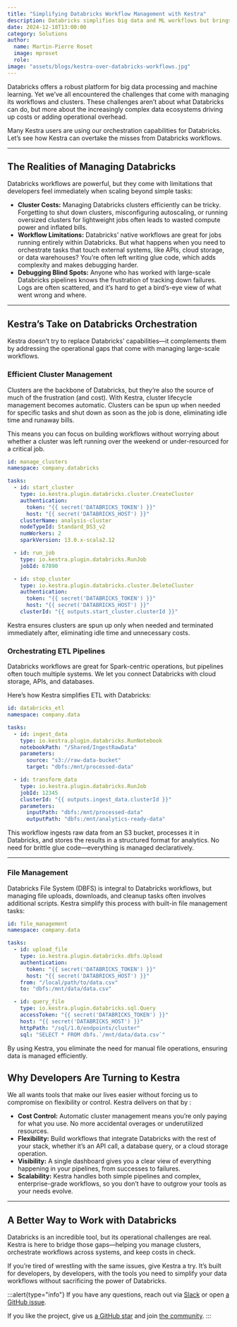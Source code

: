 ```yaml
---
title: "Simplifying Databricks Workflow Management with Kestra"
description: Databricks simplifies big data and ML workflows but brings challenges like cluster costs and debugging complexity. See how Kestra's orchestration enhances Databricks capabilities
date: 2024-12-18T13:00:00
category: Solutions
author:
  name: Martin-Pierre Roset
  image: mproset
  role:
image: "assets/blogs/kestra-over-databricks-workflows.jpg"
---
```


Databricks offers a robust platform for big data processing and machine learning. Yet we’ve all encountered the challenges that come with managing its workflows and clusters. These challenges aren’t about what Databricks can do, but more about the increasingly complex data ecosystems driving up costs or adding operational overhead.

Many Kestra users  are using our orchestration capabilities for Databricks. Let’s see how Kestra can overtake the misses from Databricks workflows.

---

## The Realities of Managing Databricks

Databricks workflows are powerful, but they come with limitations that developers feel immediately when scaling beyond simple tasks:

- **Cluster Costs:** Managing Databricks clusters efficiently can be tricky. Forgetting to shut down clusters, misconfiguring autoscaling, or running oversized clusters for lightweight jobs often leads to wasted compute power and inflated bills.
- **Workflow Limitations:** Databricks’ native workflows are great for jobs running entirely within Databricks. But what happens when you need to orchestrate tasks that touch external systems, like APIs, cloud storage, or data warehouses? You’re often left writing glue code, which adds complexity and makes debugging harder.
- **Debugging Blind Spots:** Anyone who has worked with large-scale Databricks pipelines knows the frustration of tracking down failures. Logs are often scattered, and it’s hard to get a bird’s-eye view of what went wrong and where.

---

## Kestra’s Take on Databricks Orchestration

Kestra doesn’t try to replace Databricks’ capabilities—it complements them by addressing the operational gaps that come with managing large-scale workflows.

### Efficient Cluster Management

Clusters are the backbone of Databricks, but they’re also the source of much of the frustration (and cost). With Kestra, cluster lifecycle management becomes automatic. Clusters can be spun up when needed for specific tasks and shut down as soon as the job is done, eliminating idle time and runaway bills.

This means you can focus on building workflows without worrying about whether a cluster was left running over the weekend or under-resourced for a critical job.

```yaml
id: manage_clusters
namespace: company.databricks

tasks:
  - id: start_cluster
    type: io.kestra.plugin.databricks.cluster.CreateCluster
    authentication:
      token: "{{ secret('DATABRICKS_TOKEN') }}"
      host: "{{ secret('DATABRICKS_HOST') }}"
    clusterName: analysis-cluster
    nodeTypeId: Standard_DS3_v2
    numWorkers: 2
    sparkVersion: 13.0.x-scala2.12

  - id: run_job
    type: io.kestra.plugin.databricks.RunJob
    jobId: 67890

  - id: stop_cluster
    type: io.kestra.plugin.databricks.cluster.DeleteCluster
    authentication:
      token: "{{ secret('DATABRICKS_TOKEN') }}"
      host: "{{ secret('DATABRICKS_HOST') }}"
    clusterId: "{{ outputs.start_cluster.clusterId }}"
```

Kestra ensures clusters are spun up only when needed and terminated immediately after, eliminating idle time and unnecessary costs.

### Orchestrating  ETL Pipelines

Databricks workflows are great for Spark-centric operations, but  pipelines often touch multiple systems. We let you connect Databricks with cloud storage, APIs, and databases.

Here’s how Kestra simplifies ETL with Databricks:

```yaml
id: databricks_etl
namespace: company.data

tasks:
  - id: ingest_data
    type: io.kestra.plugin.databricks.RunNotebook
    notebookPath: "/Shared/IngestRawData"
    parameters:
      source: "s3://raw-data-bucket"
      target: "dbfs:/mnt/processed-data"

  - id: transform_data
    type: io.kestra.plugin.databricks.RunJob
    jobId: 12345
    clusterId: "{{ outputs.ingest_data.clusterId }}"
    parameters:
      inputPath: "dbfs:/mnt/processed-data"
      outputPath: "dbfs:/mnt/analytics-ready-data"

```

This workflow ingests raw data from an S3 bucket, processes it in Databricks, and stores the results in a structured format for analytics. No need for brittle glue code—everything is managed declaratively.

---

### File Management

Databricks File System (DBFS) is integral to Databricks workflows, but managing file uploads, downloads, and cleanup tasks often involves additional scripts. Kestra simplify this process with built-in file management tasks:

```yaml
id: file_management
namespace: company.data

tasks:
  - id: upload_file
    type: io.kestra.plugin.databricks.dbfs.Upload
    authentication:
      token: "{{ secret('DATABRICKS_TOKEN') }}"
      host: "{{ secret('DATABRICKS_HOST') }}"
    from: "/local/path/to/data.csv"
    to: "dbfs:/mnt/data/data.csv"

  - id: query_file
    type: io.kestra.plugin.databricks.sql.Query
    accessToken: "{{ secret('DATABRICKS_TOKEN') }}"
    host: "{{ secret('DATABRICKS_HOST') }}"
    httpPath: "/sql/1.0/endpoints/cluster"
    sql: "SELECT * FROM dbfs.`/mnt/data/data.csv`"

```

By using Kestra, you eliminate the need for manual file operations, ensuring data is managed efficiently.

## Why Developers Are Turning to Kestra

We all wants tools that make our lives easier without forcing us to compromise on flexibility or control. Kestra delivers on that by :

- **Cost Control:** Automatic cluster management means you’re only paying for what you use. No more accidental overages or underutilized resources.
- **Flexibility:** Build workflows that integrate Databricks with the rest of your stack, whether it’s an API call, a database query, or a cloud storage operation.
- **Visibility:** A single dashboard gives you a clear view of everything happening in your pipelines, from successes to failures.
- **Scalability:** Kestra handles both simple pipelines and complex, enterprise-grade workflows, so you don’t have to outgrow your tools as your needs evolve.

---

## A Better Way to Work with Databricks

Databricks is an incredible tool, but its operational challenges are real. Kestra is here to bridge those gaps—helping you manage clusters, orchestrate workflows across systems, and keep costs in check.

If you’re tired of wrestling with the same issues, give Kestra a try. It’s built for developers, by developers, with the tools you need to simplify your data workflows without sacrificing the power of Databricks.

:::alert{type="info"}
If you have any questions, reach out via [Slack](https://kestra.io/slack) or open [a GitHub issue](https://github.com/kestra-io/kestra).

If you like the project, give us [a GitHub star](https://github.com/kestra-io/kestra) and join [the community](https://kestra.io/slack).
:::

